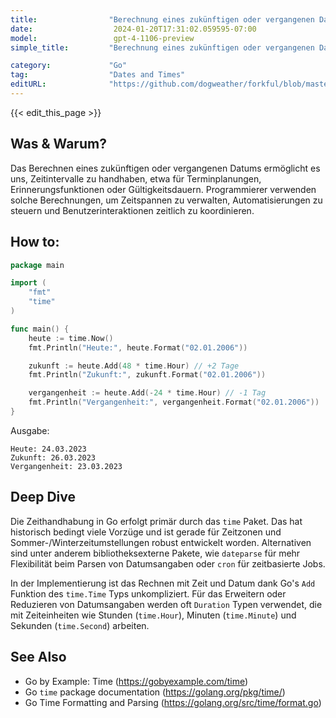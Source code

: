 ```yaml
---
title:                "Berechnung eines zukünftigen oder vergangenen Datums"
date:                  2024-01-20T17:31:02.059595-07:00
model:                 gpt-4-1106-preview
simple_title:         "Berechnung eines zukünftigen oder vergangenen Datums"

category:             "Go"
tag:                  "Dates and Times"
editURL:              "https://github.com/dogweather/forkful/blob/master/content/de/go/calculating-a-date-in-the-future-or-past.md"
---
```


{{< edit_this_page >}}

## Was & Warum?

Das Berechnen eines zukünftigen oder vergangenen Datums ermöglicht es uns, Zeitintervalle zu handhaben, etwa für Terminplanungen, Erinnerungsfunktionen oder Gültigkeitsdauern. Programmierer verwenden solche Berechnungen, um Zeitspannen zu verwalten, Automatisierungen zu steuern und Benutzerinteraktionen zeitlich zu koordinieren.

## How to:

```Go
package main

import (
	"fmt"
	"time"
)

func main() {
	heute := time.Now()
	fmt.Println("Heute:", heute.Format("02.01.2006"))

	zukunft := heute.Add(48 * time.Hour) // +2 Tage
	fmt.Println("Zukunft:", zukunft.Format("02.01.2006"))

	vergangenheit := heute.Add(-24 * time.Hour) // -1 Tag
	fmt.Println("Vergangenheit:", vergangenheit.Format("02.01.2006"))
}
```

Ausgabe:
```
Heute: 24.03.2023
Zukunft: 26.03.2023
Vergangenheit: 23.03.2023
```

## Deep Dive

Die Zeithandhabung in Go erfolgt primär durch das `time` Paket. Das hat historisch bedingt viele Vorzüge und ist gerade für Zeitzonen und Sommer-/Winterzeitumstellungen robust entwickelt worden. Alternativen sind unter anderem bibliotheksexterne Pakete, wie `dateparse` für mehr Flexibilität beim Parsen von Datumsangaben oder `cron` für zeitbasierte Jobs.

In der Implementierung ist das Rechnen mit Zeit und Datum dank Go's `Add` Funktion des `time.Time` Typs unkompliziert. Für das Erweitern oder Reduzieren von Datumsangaben werden oft `Duration` Typen verwendet, die mit Zeiteinheiten wie Stunden (`time.Hour`), Minuten (`time.Minute`) und Sekunden (`time.Second`) arbeiten.

## See Also

- Go by Example: Time (https://gobyexample.com/time)
- Go `time` package documentation (https://golang.org/pkg/time/)
- Go Time Formatting and Parsing (https://golang.org/src/time/format.go)
